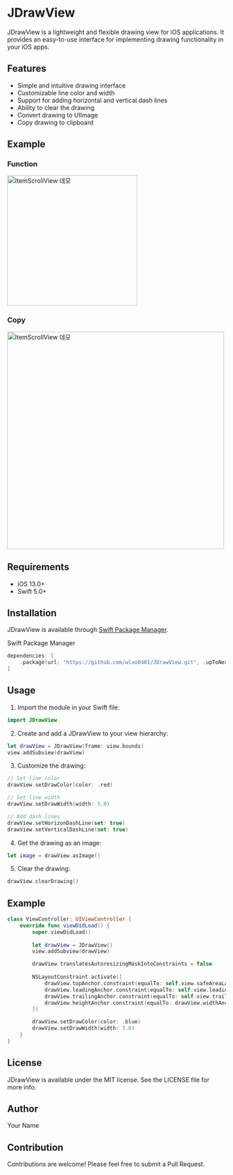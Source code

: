 # JDrawView

JDrawView is a lightweight and flexible drawing view for iOS applications. It provides an easy-to-use interface for implementing drawing functionality in your iOS apps.

## Features

- Simple and intuitive drawing interface
- Customizable line color and width
- Support for adding horizontal and vertical dash lines
- Ability to clear the drawing
- Convert drawing to UIImage
- Copy drawing to clipboard

## Example
### Function
<img src="https://github.com/user-attachments/assets/1c261e9f-6930-4e4a-94c4-6cf6ff97ab21" width="300" alt="ItemScrollView 데모">

### Copy
<img src="https://github.com/user-attachments/assets/61543340-5f31-40c1-adc7-f79fc0e09a86" width="500" alt="ItemScrollView 데모">



## Requirements

- iOS 13.0+
- Swift 5.0+

## Installation

JDrawView is available through [Swift Package Manager](https://swift.org/package-manager/).

Swift Package Manager

```swift
dependencies: [
    .package(url: "https://github.com/wlxo0401/JDrawView.git", .upToNextMajor(from: "1.0.4"))
]
```

## Usage

1. Import the module in your Swift file:

```swift
import JDrawView
```

2. Create and add a JDrawView to your view hierarchy:

```swift
let drawView = JDrawView(frame: view.bounds)
view.addSubview(drawView)
```

3. Customize the drawing:

```swift
// Set line color
drawView.setDrawColor(color: .red)

// Set line width
drawView.setDrawWidth(width: 5.0)

// Add dash lines
drawView.setHorizonDashLine(set: true)
drawView.setVerticalDashLine(set: true)
```

4. Get the drawing as an image:

```swift
let image = drawView.asImage()
```

5. Clear the drawing:

```swift
drawView.clearDrawing()
```

## Example

```swift
class ViewController: UIViewController {
    override func viewDidLoad() {
        super.viewDidLoad()
        
        let drawView = JDrawView()
        view.addSubview(drawView)

        drawView.translatesAutoresizingMaskIntoConstraints = false
        
        NSLayoutConstraint.activate([
            drawView.topAnchor.constraint(equalTo: self.view.safeAreaLayoutGuide.topAnchor, constant: 20),
            drawView.leadingAnchor.constraint(equalTo: self.view.leadingAnchor, constant: 20),
            drawView.trailingAnchor.constraint(equalTo: self.view.trailingAnchor, constant: -20),
            drawView.heightAnchor.constraint(equalTo: drawView.widthAnchor),
        ])

        drawView.setDrawColor(color: .blue)
        drawView.setDrawWidth(width: 3.0)
    }
}
```

## License

JDrawView is available under the MIT license. See the LICENSE file for more info.

## Author

Your Name

## Contribution

Contributions are welcome! Please feel free to submit a Pull Request.
